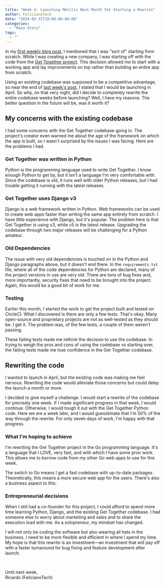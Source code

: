 ```yaml
---
title: "Week 4: Launching Melitix Next Month Yet Starting a Rewrite"
author: FelicianoTech
date: "2024-03-31T18:00:00-04:00"
categories:
  - "Main Story"
tags:
  - ""
---
```


In my [first weekly blog post](/blog/week-1--starting-from-scratch--sort-of/), I mentioned that I was "sort of" starting from scratch.
While I was creating a new company, I was starting off with the code from the [Get Together project](https://github.com/GetTogetherComm/GetTogether).
This decision allowed me to start with a working app and lay improvements on top rather than building an entire app from scratch.

Using an existing codebase was supposed to be a competitive advantage, so near the end of [last week's post](/blog/week-3--two-steps-forward-one-step-back/), I stated that I would be launching in April.
So why, on that very night, did I decide to completely rewrite the entire codebase weeks before launching?
Well, I have my reasons.
The better question in the future will be, was it worth it?


## My concerns with the existing codebase

I had some concerns with the Get Together codebase going in.
The project's creator even warned me about the age of the framework on which the app is built, so I wasn't surprised by the issues I was facing.
Here are the problems I had.

### Get Together was written in Python
Python is the programming language used to write Get Together.
I know enough Python to get by, but it isn't a language I'm very comfortable with.
Since the codebase is old, it runs well with older Python releases, but I had trouble getting it running with the latest releases.

### Get Together uses Django v3
Django is a web framework written in Python.
Web frameworks can be used to create web apps faster than writing the same app entirely from scratch.
I have little experience with Django, but it's popular.
The problem here is that Get Together is using v3, while v5 is the latest release.
Upgrading the codebase through two major releases will be challenging for a Python amateur.

### Old Dependencies
The issue with very old dependencies is touched on in the Python and Django paragraphs above, but it doesn't end there.
In the `requirements.txt` file, where all of the code dependencies for Python are declared, many of the project versions in use are very old.
There are tons of bug fixes and, more importantly, security fixes that need to be brought into the project.
Again, this would be a good bit of work for me.

### Testing
Earlier this month, I started the work to get the project built and tested on CircleCI.
What I discovered is there are only a few tests.
That's okay.
Many open-source and proprietary projects are not as well-tested as they should be.
I get it.
The problem was, of the few tests, a couple of them weren't passing.

These failing tests made me rethink the decision to use the codebase.
In trying to weigh the pros and cons of using the codebase vs starting over, the failing tests made me lose confidence in the Get Together codebase.


## Rewriting the code

I wanted to launch in April, but the existing code was making me feel nervous.
Rewriting the code would alleviate those concerns but could delay the launch a month or more.

I decided to give myself a challenge.
I would start a rewrite of the codebase for precisely one week.
If I made significant progress in that week, I would continue.
Otherwise, I would tough it out with the Get Together Python code.
Here we are a week later, and I would guesstimate that I'm 50% of the way through the rewrite.
For only seven days of work, I'm happy with that progress.

### What I'm hoping to achieve
I'm rewriting the Get Together project in the Go programming language.
It's a language that I LOVE, very fast, and with which I have some prior work.
This allows me to borrow code from my other Go web apps to use for this week.

The switch to Go means I get a fast codebase with up-to-date packages.
Theoretically, this means a more secure web app for the users.
There's also a business aspect to this.

### Entrepreneurial decisions
When I still had a co-founder for this project, I could afford to spend more time learning Python, Django, and the existing Get Together codebase.
I had someone else to worry about marketing and sales and to share the execution load with me.
As a solopreneur, my mindset has changed.

I will not only be coding the software but also wearing all hats in the business.
I need to be more flexible and efficient in where I spend my time.
My hope is that this rewrite is an investment—an investment that will pay off with a faster turnaround for bug fixing and feature development after launch.

<br />

Until next week,  
Ricardo (FelicianoTech)

